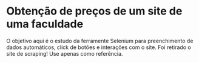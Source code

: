 # Obtenção de preços de um site de uma faculdade

O objetivo aqui é o estudo da ferramente Selenium para preenchimento de dados automáticos, click de botões e interações com o site.
Foi retirado o site de scraping! Use apenas como referência.

